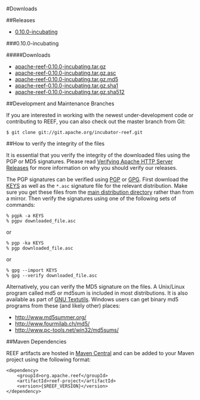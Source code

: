<!--
Licensed to the Apache Software Foundation (ASF) under one
or more contributor license agreements.  See the NOTICE file
distributed with this work for additional information
regarding copyright ownership.  The ASF licenses this file
to you under the Apache License, Version 2.0 (the
"License"); you may not use this file except in compliance
with the License.  You may obtain a copy of the License at

http://www.apache.org/licenses/LICENSE-2.0

Unless required by applicable law or agreed to in writing,
software distributed under the License is distributed on an
"AS IS" BASIS, WITHOUT WARRANTIES OR CONDITIONS OF ANY
KIND, either express or implied.  See the License for the
specific language governing permissions and limitations
under the License.
-->
#Downloads

##Releases

- [0.10.0-incubating](#0.10.0-incubating)

###<a name="0.10.0-incubating"></a>0.10.0-incubating

#####Downloads

- [apache-reef-0.10.0-incubating.tar.gz](http://www.apache.org/dist/incubator/reef/0.10.0-incubating/apache-reef-0.10.0-incubating.tar.gz)
- [apache-reef-0.10.0-incubating.tar.gz.asc](http://www.apache.org/dist/incubator/reef/0.10.0-incubating/apache-reef-0.10.0-incubating.tar.gz.asc)
- [apache-reef-0.10.0-incubating.tar.gz.md5](http://www.apache.org/dist/incubator/reef/0.10.0-incubating/apache-reef-0.10.0-incubating.tar.gz.md5)
- [apache-reef-0.10.0-incubating.tar.gz.sha1](http://www.apache.org/dist/incubator/reef/0.10.0-incubating/apache-reef-0.10.0-incubating.tar.gz.sha1)
- [apache-reef-0.10.0-incubating.tar.gz.sha512](http://www.apache.org/dist/incubator/reef/0.10.0-incubating/apache-reef-0.10.0-incubating.tar.gz.sha512)

##Development and Maintenance Branches

If you are interested in working with the newest under-development code or contributing to REEF, you can also check out the master branch from Git:

    $ git clone git://git.apache.org/incubator-reef.git

##How to verify the integrity of the files

It is essential that you verify the integrity of the downloaded files using the PGP or MD5 signatures. Please read [Verifying Apache HTTP Server Releases](http://www.apache.org/info/verification.html) for more information on why you should verify our releases.

The PGP signatures can be verified using [PGP](http://www.pgpi.org/) or [GPG](https://www.gnupg.org/). First download the [KEYS](http://www.apache.org/dist/incubator/reef/KEYS) as well as the `*.asc` signature file for the relevant distribution. Make sure you get these files from the [main distribution directory](http://www.apache.org/dist/incubator/reef/) rather than from a mirror. Then verify the signatures using one of the following sets of commands:

    % pgpk -a KEYS
    % pgpv downloaded_file.asc

or

    % pgp -ka KEYS
    % pgp downloaded_file.asc

or

    % gpg --import KEYS
    % gpg --verify downloaded_file.asc

Alternatively, you can verify the MD5 signature on the files. A Unix/Linux program called md5 or md5sum is included in most distributions. It is also available as part of [GNU Textutils](http://www.gnu.org/software/textutils/textutils.html). Windows users can get binary md5 programs from these (and likely other) places: 


- http://www.md5summer.org/
- http://www.fourmilab.ch/md5/
- http://www.pc-tools.net/win32/md5sums/

##Maven Dependencies

REEF artifacts are hosted in [Maven Central](http://search.maven.org/#search|ga|1|org.apache.reef) and can be added to your Maven project using the following format:

    <dependency>
        <groupId>org.apache.reef</groupId>
        <artifactId>reef-project</artifactId>
        <version>{$REEF_VERSION}</version>
    </dependency>